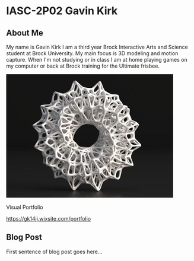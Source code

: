 # IASC-2P02  Gavin Kirk



## About Me

My name is Gavin Kirk I am a third year Brock Interactive Arts and Science student at Brock University. My main focus is 3D modeling and motion capture. When I'm not studying or in class I am at home playing games on my computer or back at Brock training for the Ultimate frisbee.

![](Images/3Dart.jpg)

Visual Portfolio

https://gk14jj.wixsite.com/portfolio

## Blog Post

First sentence of blog post goes here...


